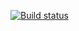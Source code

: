[![Build status](https://ci.appveyor.com/api/projects/status/8aoo03sqwwyjakga?svg=true)](https://ci.appveyor.com/project/Cryofbb/netology-selenide-2-4-bdd)